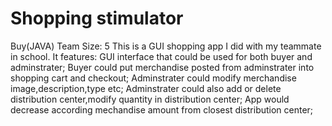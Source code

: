 # Shopping stimulator

Buy(JAVA)   Team Size: 5
This is a GUI shopping app I did with my teammate in school.
It features:
	GUI interface that could be used for both buyer and adminstrater;
	Buyer could put merchandise posted from adminstrater into shopping cart and checkout;
	Adminstrater could modify merchandise image,description,type etc;
	Adminstrater could also add or delete distribution center,modify quantity in distribution center;
	App would decrease according mechandise amount from closest distribution center;
